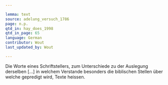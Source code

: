 ```yaml
---

lemma: text
source: adelung_versuch_1786
page: n.p.
qtd_in: hay_does_1998
qtd_in_page: 65
language: German
contributor: Wout
last_updated_by: Wout

---
```


Die Worte eines Schriftstellers, zum Unterschiede zu der Auslegung derselben […] in welchem Verstande besonders die biblischen Stellen über welche gepredigt wird, Texte heissen.
